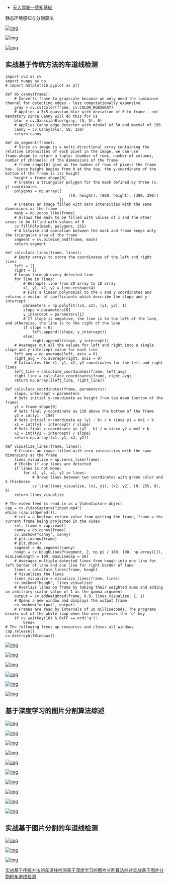 - [无人驾驶—感知基础](https://www.cnblogs.com/zhjblogs/p/14683135.html)

静态环境感知与分割算法

[![img](https://img2020.cnblogs.com/blog/1959382/202104/1959382-20210420215013745-370672061.png)](https://img2020.cnblogs.com/blog/1959382/202104/1959382-20210420215013745-370672061.png)

[![img](https://img2020.cnblogs.com/blog/1959382/202104/1959382-20210420215553091-998432405.png)](https://img2020.cnblogs.com/blog/1959382/202104/1959382-20210420215553091-998432405.png)

[![img](https://img2020.cnblogs.com/blog/1959382/202104/1959382-20210420220348455-2104057193.png)](https://img2020.cnblogs.com/blog/1959382/202104/1959382-20210420220348455-2104057193.png)

## 实战基于传统方法的车道线检测



```
import cv2 as cv
import numpy as np
# import matplotlib.pyplot as plt

def do_canny(frame):
    # Converts frame to grayscale because we only need the luminance channel for detecting edges - less computationally expensive
    gray = cv.cvtColor(frame, cv.COLOR_RGB2GRAY)
    # Applies a 5x5 gaussian blur with deviation of 0 to frame - not mandatory since Canny will do this for us
    blur = cv.GaussianBlur(gray, (5, 5), 0)
    # Applies Canny edge detector with minVal of 50 and maxVal of 150
    canny = cv.Canny(blur, 50, 150)
    return canny

def do_segment(frame):
    # Since an image is a multi-directional array containing the relative intensities of each pixel in the image, we can use frame.shape to return a tuple: [number of rows, number of columns, number of channels] of the dimensions of the frame
    # frame.shape[0] give us the number of rows of pixels the frame has. Since height begins from 0 at the top, the y-coordinate of the bottom of the frame is its height
    height = frame.shape[0]
    # Creates a triangular polygon for the mask defined by three (x, y) coordinates
    polygons = np.array([
                            [(0, height), (800, height), (380, 290)]
                        ])
    # Creates an image filled with zero intensities with the same dimensions as the frame
    mask = np.zeros_like(frame)
    # Allows the mask to be filled with values of 1 and the other areas to be filled with values of 0
    cv.fillPoly(mask, polygons, 255)
    # A bitwise and operation between the mask and frame keeps only the triangular area of the frame
    segment = cv.bitwise_and(frame, mask)
    return segment

def calculate_lines(frame, lines):
    # Empty arrays to store the coordinates of the left and right lines
    left = []
    right = []
    # Loops through every detected line
    for line in lines:
        # Reshapes line from 2D array to 1D array
        x1, y1, x2, y2 = line.reshape(4)
        # Fits a linear polynomial to the x and y coordinates and returns a vector of coefficients which describe the slope and y-intercept
        parameters = np.polyfit((x1, x2), (y1, y2), 1)
        slope = parameters[0]
        y_intercept = parameters[1]
        # If slope is negative, the line is to the left of the lane, and otherwise, the line is to the right of the lane
        if slope < 0:
            left.append((slope, y_intercept))
        else:
            right.append((slope, y_intercept))
    # Averages out all the values for left and right into a single slope and y-intercept value for each line
    left_avg = np.average(left, axis = 0)
    right_avg = np.average(right, axis = 0)
    # Calculates the x1, y1, x2, y2 coordinates for the left and right lines
    left_line = calculate_coordinates(frame, left_avg)
    right_line = calculate_coordinates(frame, right_avg)
    return np.array([left_line, right_line])

def calculate_coordinates(frame, parameters):
    slope, intercept = parameters
    # Sets initial y-coordinate as height from top down (bottom of the frame)
    y1 = frame.shape[0]
    # Sets final y-coordinate as 150 above the bottom of the frame
    y2 = int(y1 - 150)
    # Sets initial x-coordinate as (y1 - b) / m since y1 = mx1 + b
    x1 = int((y1 - intercept) / slope)
    # Sets final x-coordinate as (y2 - b) / m since y2 = mx2 + b
    x2 = int((y2 - intercept) / slope)
    return np.array([x1, y1, x2, y2])

def visualize_lines(frame, lines):
    # Creates an image filled with zero intensities with the same dimensions as the frame
    lines_visualize = np.zeros_like(frame)
    # Checks if any lines are detected
    if lines is not None:
        for x1, y1, x2, y2 in lines:
            # Draws lines between two coordinates with green color and 5 thickness
            cv.line(lines_visualize, (x1, y1), (x2, y2), (0, 255, 0), 5)
    return lines_visualize

# The video feed is read in as a VideoCapture object
cap = cv.VideoCapture("input.mp4")
while (cap.isOpened()):
    # ret = a boolean return value from getting the frame, frame = the current frame being projected in the video
    ret, frame = cap.read()
    canny = do_canny(frame)
    cv.imshow("canny", canny)
    # plt.imshow(frame)
    # plt.show()
    segment = do_segment(canny)
    hough = cv.HoughLinesP(segment, 2, np.pi / 180, 100, np.array([]), minLineLength = 100, maxLineGap = 50)
    # Averages multiple detected lines from hough into one line for left border of lane and one line for right border of lane
    lines = calculate_lines(frame, hough)
    # Visualizes the lines
    lines_visualize = visualize_lines(frame, lines)
    cv.imshow("hough", lines_visualize)
    # Overlays lines on frame by taking their weighted sums and adding an arbitrary scalar value of 1 as the gamma argument
    output = cv.addWeighted(frame, 0.9, lines_visualize, 1, 1)
    # Opens a new window and displays the output frame
    cv.imshow("output", output)
    # Frames are read by intervals of 10 milliseconds. The programs breaks out of the while loop when the user presses the 'q' key
    if cv.waitKey(10) & 0xFF == ord('q'):
        break
# The following frees up resources and closes all windows
cap.release()
cv.destroyAllWindows()
```

[![img](https://img2020.cnblogs.com/blog/1959382/202104/1959382-20210421093749497-198182083.png)](https://img2020.cnblogs.com/blog/1959382/202104/1959382-20210421093749497-198182083.png)

[![img](https://img2020.cnblogs.com/blog/1959382/202104/1959382-20210421102639803-806418742.png)](https://img2020.cnblogs.com/blog/1959382/202104/1959382-20210421102639803-806418742.png)

[![img](https://img2020.cnblogs.com/blog/1959382/202104/1959382-20210420221254654-166121030.png)](https://img2020.cnblogs.com/blog/1959382/202104/1959382-20210420221254654-166121030.png)

[![img](https://img2020.cnblogs.com/blog/1959382/202104/1959382-20210420221721820-1096232961.png)](https://img2020.cnblogs.com/blog/1959382/202104/1959382-20210420221721820-1096232961.png)

[![img](https://img2020.cnblogs.com/blog/1959382/202104/1959382-20210421102359183-1044929693.png)](https://img2020.cnblogs.com/blog/1959382/202104/1959382-20210421102359183-1044929693.png)

[![img](https://img2020.cnblogs.com/blog/1959382/202104/1959382-20210421102609380-1687741378.png)](https://img2020.cnblogs.com/blog/1959382/202104/1959382-20210421102609380-1687741378.png)

## 基于深度学习的图片分割算法综述

 [![img](https://img2020.cnblogs.com/blog/1959382/202104/1959382-20210421104502770-1600111531.png)](https://img2020.cnblogs.com/blog/1959382/202104/1959382-20210421104502770-1600111531.png)

[![img](https://img2020.cnblogs.com/blog/1959382/202104/1959382-20210421105412957-1645198674.png)](https://img2020.cnblogs.com/blog/1959382/202104/1959382-20210421105412957-1645198674.png)

[![img](https://img2020.cnblogs.com/blog/1959382/202104/1959382-20210421105526509-2110430030.png)](https://img2020.cnblogs.com/blog/1959382/202104/1959382-20210421105526509-2110430030.png)

[![img](https://img2020.cnblogs.com/blog/1959382/202104/1959382-20210421110343727-999774392.png)](https://img2020.cnblogs.com/blog/1959382/202104/1959382-20210421110343727-999774392.png)

[![img](https://img2020.cnblogs.com/blog/1959382/202104/1959382-20210421110504805-241211781.png)](https://img2020.cnblogs.com/blog/1959382/202104/1959382-20210421110504805-241211781.png)

[![img](https://img2020.cnblogs.com/blog/1959382/202104/1959382-20210421110600753-1260724790.png)](https://img2020.cnblogs.com/blog/1959382/202104/1959382-20210421110600753-1260724790.png)

[![img](https://img2020.cnblogs.com/blog/1959382/202104/1959382-20210421110638303-746650906.png)](https://img2020.cnblogs.com/blog/1959382/202104/1959382-20210421110638303-746650906.png)

[![img](https://img2020.cnblogs.com/blog/1959382/202104/1959382-20210421110721320-2039167856.png)](https://img2020.cnblogs.com/blog/1959382/202104/1959382-20210421110721320-2039167856.png)

[![img](https://img2020.cnblogs.com/blog/1959382/202104/1959382-20210421111157600-1691736333.png)](https://img2020.cnblogs.com/blog/1959382/202104/1959382-20210421111157600-1691736333.png)

[![img](https://img2020.cnblogs.com/blog/1959382/202104/1959382-20210421111233339-1489197487.png)](https://img2020.cnblogs.com/blog/1959382/202104/1959382-20210421111233339-1489197487.png)

## 实战基于图片分割的车道线检测

[![img](https://img2020.cnblogs.com/blog/1959382/202104/1959382-20210421112053482-1137609488.png)](https://img2020.cnblogs.com/blog/1959382/202104/1959382-20210421112053482-1137609488.png)

[![img](https://img2020.cnblogs.com/blog/1959382/202104/1959382-20210421112134739-163221333.png)](https://img2020.cnblogs.com/blog/1959382/202104/1959382-20210421112134739-163221333.png)

[![img](https://img2020.cnblogs.com/blog/1959382/202104/1959382-20210421112512033-1650140638.png)](https://img2020.cnblogs.com/blog/1959382/202104/1959382-20210421112512033-1650140638.png)

   [实战基于传统方法的车道线检测](https://www.cnblogs.com/zhjblogs/p/14683135.html#tid-EKf5rk)[基于深度学习的图片分割算法综述](https://www.cnblogs.com/zhjblogs/p/14683135.html#tid-M5mEKD)[实战基于图片分割的车道线检测](https://www.cnblogs.com/zhjblogs/p/14683135.html#tid-AX7bYx)   

 